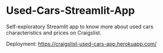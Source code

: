 # Used-Cars-Streamlit-App

Self-exploratory Streamlit app to know more about used cars characteristics and prices on Craigslist.

Deployment: https://craigslist-used-cars-app.herokuapp.com/
